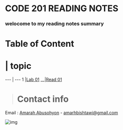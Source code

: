 # CODE 201 READING NOTES
### welocome to my reading notes summary 





# Table of Content 

# | topic
--- | ---
1 |[Lab 01](https://amarh-ayman.github.io/reading-notes/code_201/code%20201%20Reading%20Notes)
__|[Read 01](https://amarh-ayman.github.io/reading-notes/code_201/class_01)

> # Contact info
Email : [Amarah Abusohyon](amarhbishtawi@gmail.com) 
    - amarhbishtawi@gmail.com

![img](https://toppng.com/public/uploads/preview/bamboo-drawing-chibi-nerd-cute-chibi-girl-11563052039ttzlbsjyxj.png)
